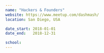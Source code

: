 ```yaml
---
name: "Hackers & Founders"
website: https://www.meetup.com/dashmash/
location: San Diego, USA

date_start: 2018-01-01
date_end:   2018-12-31

school:
---
```

